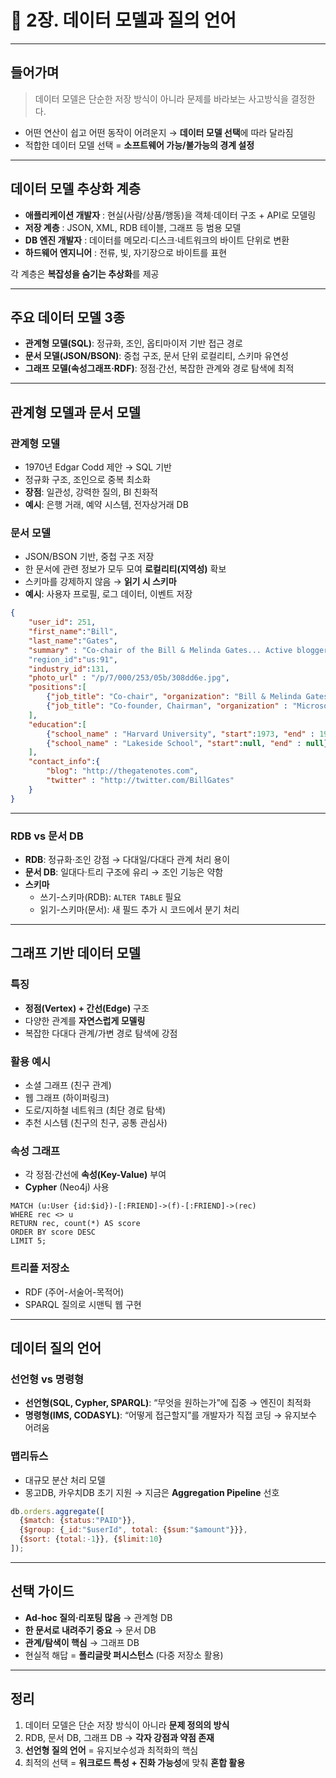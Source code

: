 # 📘 2장. 데이터 모델과 질의 언어

---

## 들어가며

> 데이터 모델은 단순한 저장 방식이 아니라 문제를 바라보는 사고방식을 결정한다.
> 
- 어떤 연산이 쉽고 어떤 동작이 어려운지 → **데이터 모델 선택**에 따라 달라짐
- 적합한 데이터 모델 선택 = **소프트웨어 가능/불가능의 경계 설정**

---

## 데이터 모델 추상화 계층

- **애플리케이션 개발자** : 현실(사람/상품/행동)을 객체·데이터 구조 + API로 모델링
- **저장 계층** : JSON, XML, RDB 테이블, 그래프 등 범용 모델
- **DB 엔진 개발자** : 데이터를 메모리·디스크·네트워크의 바이트 단위로 변환
- **하드웨어 엔지니어** : 전류, 빛, 자기장으로 바이트를 표현

각 계층은 **복잡성을 숨기는 추상화**를 제공

---

## 주요 데이터 모델 3종

- **관계형 모델(SQL)**: 정규화, 조인, 옵티마이저 기반 접근 경로
- **문서 모델(JSON/BSON)**: 중첩 구조, 문서 단위 로컬리티, 스키마 유연성
- **그래프 모델(속성그래프·RDF)**: 정점·간선, 복잡한 관계와 경로 탐색에 최적

---

## 관계형 모델과 문서 모델

### 관계형 모델

- 1970년 Edgar Codd 제안 → SQL 기반
- 정규화 구조, 조인으로 중복 최소화
- **장점**: 일관성, 강력한 질의, BI 친화적
- **예시**: 은행 거래, 예약 시스템, 전자상거래 DB

### 문서 모델

- JSON/BSON 기반, 중첩 구조 저장
- 한 문서에 관련 정보가 모두 모여 **로컬리티(지역성)** 확보
- 스키마를 강제하지 않음 → **읽기 시 스키마**
- **예시**: 사용자 프로필, 로그 데이터, 이벤트 저장

```json
{
	"user_id": 251,
	"first_name":"Bill",
	"last_name":"Gates",
	"summary" : "Co-chair of the Bill & Melinda Gates... Active blogger."
	"region_id":"us:91",
	"industry_id":131,
	"photo_url" : "/p/7/000/253/05b/308dd6e.jpg",
	"positions":[
		{"job_title": "Co-chair", "organization": "Bill & Melinda Gates Foundation"},
		{"job_title": "Co-founder, Chairman", "organization" : "Microsoft"}
	],
	"education":[
		{"school_name" : "Harvard University", "start":1973, "end" : 1975},
		{"school_name" : "Lakeside School", "start":null, "end" : null}
	],
	"contact_info":{
		"blog": "http://thegatenotes.com",
		"twitter" : "http://twitter.com/BillGates"
	}
}
```

---

### RDB vs 문서 DB

- **RDB**: 정규화·조인 강점 → 다대일/다대다 관계 처리 용이
- **문서 DB**: 일대다·트리 구조에 유리 → 조인 기능은 약함
- **스키마**
    - 쓰기-스키마(RDB): `ALTER TABLE` 필요
    - 읽기-스키마(문서): 새 필드 추가 시 코드에서 분기 처리

---

## 그래프 기반 데이터 모델

### 특징

- **정점(Vertex) + 간선(Edge)** 구조
- 다양한 관계를 **자연스럽게 모델링**
- 복잡한 다대다 관계/가변 경로 탐색에 강점

### 활용 예시

- 소셜 그래프 (친구 관계)
- 웹 그래프 (하이퍼링크)
- 도로/지하철 네트워크 (최단 경로 탐색)
- 추천 시스템 (친구의 친구, 공통 관심사)

### 속성 그래프

- 각 정점·간선에 **속성(Key-Value)** 부여
- **Cypher** (Neo4j) 사용

```
MATCH (u:User {id:$id})-[:FRIEND]->(f)-[:FRIEND]->(rec)
WHERE rec <> u
RETURN rec, count(*) AS score
ORDER BY score DESC
LIMIT 5;

```

### 트리플 저장소

- RDF (주어-서술어-목적어)
- SPARQL 질의로 시맨틱 웹 구현

---

## 데이터 질의 언어

### 선언형 vs 명령형

- **선언형(SQL, Cypher, SPARQL)**: “무엇을 원하는가”에 집중 → 엔진이 최적화
- **명령형(IMS, CODASYL)**: “어떻게 접근할지”를 개발자가 직접 코딩 → 유지보수 어려움

### 맵리듀스

- 대규모 분산 처리 모델
- 몽고DB, 카우치DB 초기 지원 → 지금은 **Aggregation Pipeline** 선호

```jsx
db.orders.aggregate([
  {$match: {status:"PAID"}},
  {$group: {_id:"$userId", total: {$sum:"$amount"}}},
  {$sort: {total:-1}}, {$limit:10}
]);

```

---

## 선택 가이드

- **Ad-hoc 질의·리포팅 많음** → 관계형 DB
- **한 문서로 내려주기 중요** → 문서 DB
- **관계/탐색이 핵심** → 그래프 DB
- 현실적 해답 = **폴리글랏 퍼시스턴스** (다중 저장소 활용)

---

## 정리

1. 데이터 모델은 단순 저장 방식이 아니라 **문제 정의의 방식**
2. RDB, 문서 DB, 그래프 DB → **각자 강점과 약점 존재**
3. **선언형 질의 언어** = 유지보수성과 최적화의 핵심
4. 최적의 선택 = **워크로드 특성 + 진화 가능성**에 맞춰 **혼합 활용**